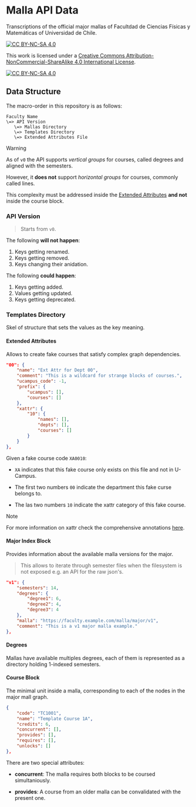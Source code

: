 # Malla API Data

Transcriptions of the official major mallas of Facultdad de Ciencias Físicas y Matemáticas of Universidad de Chile.

[![CC BY-NC-SA 4.0][cc-by-nc-sa-shield]][cc-by-nc-sa]

This work is licensed under a
[Creative Commons Attribution-NonCommercial-ShareAlike 4.0 International License][cc-by-nc-sa].

[![CC BY-NC-SA 4.0][cc-by-nc-sa-image]][cc-by-nc-sa]

[cc-by-nc-sa]: http://creativecommons.org/licenses/by-nc-sa/4.0/
[cc-by-nc-sa-image]: https://licensebuttons.net/l/by-nc-sa/4.0/88x31.png
[cc-by-nc-sa-shield]: https://img.shields.io/badge/License-CC%20BY--NC--SA%204.0-lightgrey.svg

## Data Structure

The macro-order in this repository is as follows:

```
Faculty Name
\=> API Version
   \=> Mallas Directory
   \=> Templates Directory
   \=> Extended Attributes File
```

> [!WARNING]
> As of `v0` the API supports *vertical groups* for courses, called degrees and aligned with the semesters.
>
> However, it **does not** support *horizontal groups* for courses, commonly called lines.
>
> This complexity must be addressed inside the [Extended Attributes](./EXTENDED_ATTR) **and not** inside the course block.

### API Version

> Starts from `v0`.

The following **will not happen**:

1. Keys getting renamed.
2. Keys getting removed.
3. Keys changing their anidation.

The following **could happen**:

1. Keys getting added.
2. Values getting updated.
3. Keys getting deprecated.

### Templates Directory

Skel of structure that sets the values as the key meaning.

#### Extended Attributes

Allows to create fake courses that satisfy complex graph dependencies.

```json
"00": {
    "name": "Ext Attr for Dept 00",
    "comment": "This is a wildcard for strange blocks of courses.",
    "ucampus_code": -1,
    "prefix": {
        "ucampus": [],
        "courses": []
    },
    "xattr": {
        "10": {
            "names": [],
            "depts": [],
            "courses": []
        }
    }
},
```

Given a fake course code `XA0010`:

* `XA` indicates that this fake course only exists on this file and not in U-Campus.

* The first two numbers `00` indicate the department this fake curse belongs to.

* The las two numbers `10` indicate the xattr category of this fake course.

> [!NOTE]
> For more information on xattr check the comprehensive annotations [here](./EXTENDED_ATTR).

#### Major Index Block

Provides information about the available malla versions for the major.

> This allows to iterate through semester files when the filesystem is not exposed e.g. an API for the raw json's.

```json
"v1": {
    "semesters": 14,
    "degrees": {
        "degree1": 6,
        "degree2": 4,
        "degree3": 4
    },
    "malla": "https://faculty.example.com/malla/major/v1",
    "comment": "This is a v1 major malla example."
},
```
#### Degrees

Mallas have available multiples degrees, each of them is represented as a directory holding 1-indexed semesters.

#### Course Block

The minimal unit inside a malla, corresponding to each of the nodes in the major mall graph.

```json
{
    "code": "TC1001",
    "name": "Template Course 1A",
    "credits": 6,
    "concurrent": [],
    "provides": [],
    "requires": [],
    "unlocks": []
},
```

There are two special attributes:

* **concurrent**: The malla requires both blocks to be coursed simultaniously.

* **provides**: A course from an older malla can be convalidated with the present one.

